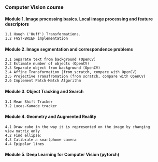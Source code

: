 ### Computer Vision course

#### Module 1. Image processing basics. Local image processing and feature descriptors

    1.1 Hough ('Huff') Transformations.
    1.2 FAST-BRIEF implementation

#### Module 2. Image segmentation and correspondence problems

    2.1 Separate text from background (OpenCV)
    2.2 Estimate number of objects (OpenCV)
    2.3 Separate object from background (OpenCV)
    2.4 Affine Transformation (from scratch, compare with OpenCV)
    2.5 Projective Transfromation (from scratch, compare with OpenCV)
    2.6 Implement Patch-Match Algorithm

#### Module 3. Object Tracking and Search

    3.1 Mean Shift Tracker
    3.2 Lucas-Kanade tracker

#### Module 4. Geometry and Augmented Reality

    4.1 Draw cube in the way it is represented on the image by changing view matrix only
    4.2 Find ellipse:
    4.3 Calibrate a smartphone camera
    4.4 Epipolar lines

#### Module 5. Deep Learning for Computer Vision (pytorch)
